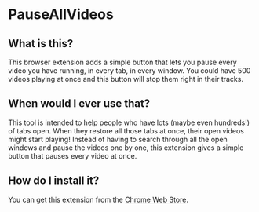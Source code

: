 # PauseAllVideos

## What is this?

This browser extension adds a simple button that lets you pause every video you
have running, in every tab, in every window. You could have 500 videos playing
at once and this button will stop them right in their tracks.

## When would I ever use that?

This tool is intended to help people who have lots (maybe even hundreds!) of
tabs open. When they restore all those tabs at once, their open videos might
start playing! Instead of having to search through all the open windows and
pause the videos one by one, this extension gives a simple button that pauses
every video at once.

## How do I install it?

You can get this extension from the [Chrome Web Store](https://chrome.google.com/webstore/detail/pause-all-videos/mmnnojmlbmhajhklfknapikeonpjcfpf).
